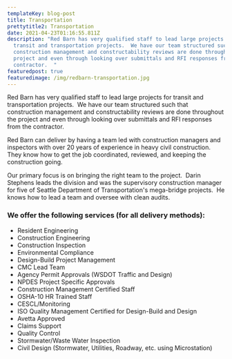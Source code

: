 ```yaml
---
templateKey: blog-post
title: Transportation
prettytitle2: Transportation
date: 2021-04-23T01:16:55.811Z
description: "Red Barn has very qualified staff to lead large projects for
  transit and transportation projects.  We have our team structured such that
  construction management and constructability reviews are done throughout the
  project and even through looking over submittals and RFI responses from the
  contractor.  "
featuredpost: true
featuredimage: /img/redbarn-transportation.jpg
---
```

Red Barn has very qualified staff to lead large projects for transit and transportation projects.  We have our team structured such that construction management and constructability reviews are done throughout the project and even through looking over submittals and RFI responses from the contractor.  

Red Barn can deliver by having a team led with construction managers and inspectors with over 20 years of experience in heavy civil construction.  They know how to get the job coordinated, reviewed, and keeping the construction going.  

Our primary focus is on bringing the right team to the project.  Darin Stephens leads the division and was the supervisory construction manager for five of Seattle Department of Transportation's mega-bridge projects.  He knows how to lead a team and oversee with clean audits.  

### We offer the following services (for all delivery methods):

* Resident Engineering
* Construction Engineering
* Construction Inspection
* Environmental Compliance
* Design-Build Project Management
* CMC Lead Team
* Agency Permit Approvals (WSDOT Traffic and Design)
* NPDES Project Specific Approvals
* Construction Management Certified Staff
* OSHA-10 HR Trained Staff
* CESCL/Monitoring
* ISO Quality Management Certified for Design-Build and Design
* Avetta Approved
* Claims Support
* Quality Control
* Stormwater/Waste Water Inspection
* Civil Design (Stormwater, Utilities, Roadway, etc. using Microstation)
